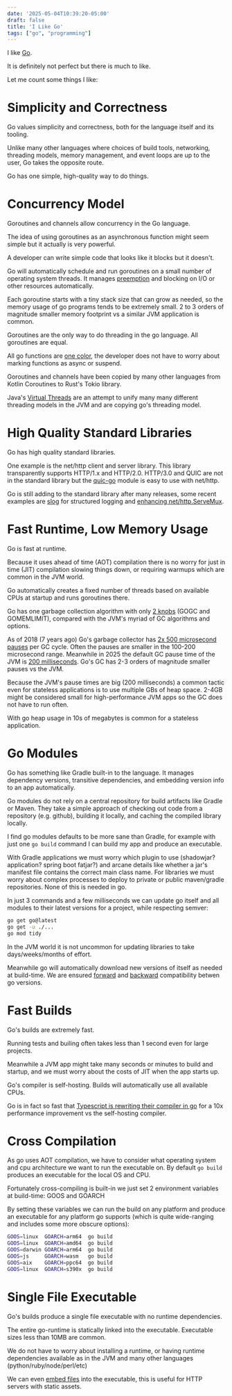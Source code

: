 ```yaml
---
date: '2025-05-04T10:39:20-05:00'
draft: false
title: 'I Like Go'
tags: ["go", "programming"]
---
```

I like [Go](https://go.dev).

It is definitely not perfect but there is much to like.

Let me count some things I like:

# Simplicity and Correctness

Go values simplicity and correctness, both for the language itself and its tooling.

Unlike many other languages where choices of build tools, networking, threading models, memory management, and event loops are up to the user, Go takes the opposite route.

Go has one simple, high-quality way to do things.

# Concurrency Model

Goroutines and channels allow concurrency in the Go language.

The idea of using goroutines as an asynchronous function might seem simple but it actually is very powerful.  

A developer can write simple code that looks like it blocks but it doesn't.  

Go will automatically schedule and run goroutines on a small number of operating system threads.  It manages [preemption](https://go.dev/doc/go1.14#runtime) and blocking on I/O or other resources automatically.

Each goroutine starts with a tiny stack size that can grow as needed, so the memory usage of go programs tends to be extremely small.  2 to 3 orders of magnitude smaller memory footprint vs a similar JVM application is common.

Goroutines are the only way to do threading in the go language.  All goroutines are equal.  

All go functions are [one color](https://journal.stuffwithstuff.com/2015/02/01/what-color-is-your-function/), the developer does not have to worry about marking functions as async or suspend.

Goroutines and channels have been copied by many other languages from Kotlin Coroutines to Rust's Tokio library.

Java's [Virtual Threads](https://docs.oracle.com/en/java/javase/21/core/virtual-threads.html) are an attempt to unify many many different threading models in the JVM and are copying go's threading model.

# High Quality Standard Libraries

Go has high quality standard libraries.

One example is the net/http client and server library.  This library transparently supports HTTP/1.x and HTTP/2.0.  HTTP/3.0 and QUIC are not in the standard library but the [quic-go](https://github.com/quic-go/quic-go) module is easy to use with net/http.

Go is still adding to the standard library after many releases, some recent examples are [slog](https://go.dev/blog/slog) for structured logging and [enhancing net/http.ServeMux](https://go.dev/blog/routing-enhancements).

# Fast Runtime, Low Memory Usage

Go is fast at runtime.

Because it uses ahead of time (AOT) compilation there is no worry for just in time (JIT) compilation slowing things down, or requiring warmups which are common in the JVM world.

Go automatically creates a fixed number of threads based on available CPUs at startup and runs goroutines there.

Go has one garbage collection algorithm with only [2 knobs](https://tip.golang.org/doc/gc-guide) (GOGC and GOMEMLIMIT), compared with the JVM's myriad of GC algorithms and options.

As of 2018 (7 years ago) Go's garbage collector has [2x 500 microsecond pauses](https://go.dev/blog/ismmkeynote) per GC cycle.  Often the pauses are smaller in the 100-200 microsecond range.  Meanwhile in 2025 the default GC pause time of the JVM is [200 milliseconds](https://www.oracle.com/technical-resources/articles/java/g1gc.html).  Go's GC has 2-3 orders of magnitude smaller pauses vs the JVM.

Because the JVM's pause times are big (200 milliseconds) a common tactic even for stateless applications is to use multiple GBs of heap space.  2-4GB might be considered small for high-performance JVM apps so the GC does not have to run often.  

With go heap usage in 10s of megabytes is common for a stateless application.

# Go Modules

Go has something like Gradle built-in to the language.  It manages dependency versions, transitive dependencies, and embedding version info to an app automatically.  

Go modules do not rely on a central repository for build artifacts like Gradle or Maven.  They take a simple approach of checking out code from a repository (e.g. github), building it locally, and caching the compiled library locally.

I find go modules defaults to be more sane than Gradle, for example with just one `go build` command I can build my app and produce an executable.  

With Gradle applications we must worry which plugin to use (shadowjar? application? spring boot fatjar?) and arcane details like whether a jar's manifest file contains the correct main class name.  For libraries we must worry about complex processes to deploy to private or public maven/gradle repositories.  None of this is needed in go.

In just 3 commands and a few milliseconds we can update go itself and all modules to their latest versions for a project, while respecting semver:

```sh
go get go@latest
go get -u ./...
go mod tidy
```

In the JVM world it is not uncommon for updating libraries to take days/weeks/months of effort.

Meanwhile go will automatically download new versions of itself as needed at build-time.  We are ensured [forward](https://go.dev/blog/toolchain) and [backward](https://go.dev/blog/compat) compatibility betwen go versions.

# Fast Builds

Go's builds are extremely fast.

Running tests and builing often takes less than 1 second even for large projects.

Meanwhile a JVM app might take many seconds or minutes to build and startup, and we must worry about the costs of JIT when the app starts up.

Go's compiler is self-hosting.  Builds will automatically use all available CPUs.

Go is in fact so fast that [Typescript is rewriting their compiler in go](https://devblogs.microsoft.com/typescript/typescript-native-port/) for a 10x performance improvement vs the self-hosting compiler.

# Cross Compilation

As go uses AOT compilation, we have to consider what operating system and cpu architecture we want to run the executable on.  By default `go build` produces an executable for the local OS and CPU.

Fortunately cross-compiling is built-in we just set 2 environment variables at build-time: GOOS and GOARCH

By setting these variables we can run the build on any platform and produce an executable for any platform go supports (which is quite wide-ranging and includes some more obscure options):

```sh
GOOS=linux  GOARCH=arm64  go build
GOOS=linux  GOARCH=amd64  go build
GOOS=darwin GOARCH=arm64  go build
GOOS=js     GOARCH=wasm   go build
GOOS=aix    GOARCH=ppc64  go build
GOOS=linux  GOARCH=s390x  go build
```

# Single File Executable

Go's builds produce a single file executable with no runtime dependencies.

The entire go-runtime is statically linked into the executable.  Executable sizes less than 10MB are common.

We do not have to worry about installing a runtime, or having runtime dependencies available as in the JVM and many other languages (python/ruby/node/perl/etc)

We can even [embed files](https://pkg.go.dev/embed) into the executable, this is useful for HTTP servers with static assets.
